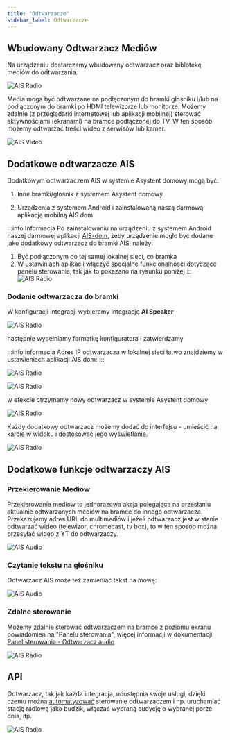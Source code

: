 ```yaml
---
title: "Odtwarzacze"
sidebar_label: Odtwarzacze
---
```


## Wbudowany Odtwarzacz Mediów

Na urządzeniu dostarczamy wbudowany odtwarzacz oraz biblotekę mediów do odtwarzania.

![AIS Radio](/img/en/frontend/ais_exo_player.png)

Media moga być odtwarzane na podłączonym do bramki głosniku i/lub na podłączonym do bramki po HDMI telewizorze lub monitorze.
Możemy zdalnie (z przeglądarki internetowej lub aplikacji mobilnej) sterować aktywnościami (ekranami) na bramce podłączonej do TV. W ten sposób możemy odtwarzać treści wideo z serwisów lub kamer.

![AIS Video](/img/en/frontend/video_doorbell2.png)


## Dodatkowe odtwarzacze AIS

Dodatkowym odtwarzaczem AIS w systemie Asystent domowy mogą być:

1. Inne bramki/głośnik z systemem Asystent domowy 

2. Urządzenia z systemem Android i zainstalowaną naszą darmową aplikacją mobilną AIS dom.

:::info Informacja
Po zainstalowaniu na urządzeniu z systemem Android naszej darmowej aplikacji [AIS-dom](ais_app_android_dom), żeby urządzenie mogło być dodane jako dodatkowy odtwarzacz do bramki AIS, należy:
1. Być podłączonym do tej samej lokalnej sieci, co bramka
1. W ustawiniach aplikacji włączyć specjalne funkcjonalności dotyczące panelu sterowania, tak jak to pokazano na rysunku poniżej
:::
![AIS Radio](/img/en/frontend/panel_special_functions.png)


### Dodanie odtwarzacza do bramki

W konfiguracji integracji wybieramy integrację **AI Speaker**

![AIS Radio](/img/en/frontend/ais_exo_player_add_new.png)


następnie wypełniamy formatkę konfiguratora i zatwierdzamy

:::info informacja
Adres IP odtwarzacza w lokalnej sieci łatwo znajdziemy w ustawieniach aplikacji AIS dom:
:::

![AIS Radio](/img/en/frontend/device_ip_in_local_network.png)

![AIS Radio](/img/en/frontend/ais_exo_player_add_new2.png)

w efekcie otrzymamy nowy odtwarzacz w systemie Asystent domowy

![AIS Radio](/img/en/frontend/ais_exo_player_add_new3.png)

Każdy dodatkowy odtwarzacz możemy dodać do interfejsu - umieścić na karcie w widoku i dostosować jego wyświetlanie.

![AIS Radio](/img/en/frontend/ais_exo_player_add_new4.png)


## Dodatkowe funkcje odtwarzaczy AIS

### Przekierowanie Mediów

Przekierowanie mediów to jednorazowa akcja polegająca na przesłaniu aktualnie odtwarzanych mediów na bramce do innego odtwarzacza. Przekazujemy adres URL do multimediów i jeżeli odtwarzacz jest w stanie odtwarzać wideo (telewizor, chromecast, tv box), to w ten sposób można przesyłać wideo z YT do odtwarzaczy.

![AIS Audio](/img/en/frontend/app_audio_player_1.png)



### Czytanie tekstu na głośniku

Odtwarzacz AIS może też zamieniać tekst na mowę:

![AIS Audio](/img/en/frontend/app_audio_player_tts.png)


### Zdalne sterowanie

Możemy zdalnie sterować odtwarzaczem na bramce z poziomu ekranu powiadomień na "Panelu sterowania", więcej informacji w dokumentacji [Panel sterowania - Odtwarzacz audio](/docs/ais_app_android_dom_tablet#odtwarzacz-audio)

![AIS Radio](/img/en/frontend/ais_exo_mobile.png)

## API

Odtwarzacz, tak jak każda integracja, udostępnia swoje usługi, dzięki czemu można [automatyzować](/docs/ais_bramka_automation) sterowanie odtwarzaczem i np. uruchamiać stację radiową jako budzik, włączać wybraną audycję o wybranej porze dnia, itp.


![AIS Radio](/img/en/frontend/app_audio_player_api.png)

